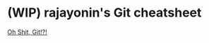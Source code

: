 # (WIP) rajayonin's Git cheatsheet

[Oh Shit, Git!?!](https://ohshitgit.com/)

<!--
`git log --all --full-history -- <path-to-file>`  
`git pull --rebase`  
`git reset --hard HEAD`  
`git reset HEAD file`  
`git status`  
`git stash` && `git stash pop`  
`git mv`  
`git diff`
    - `git diff --shortstat oldCommit newCommit`
`git checkout -- <file>`
`git add -p`
-->

